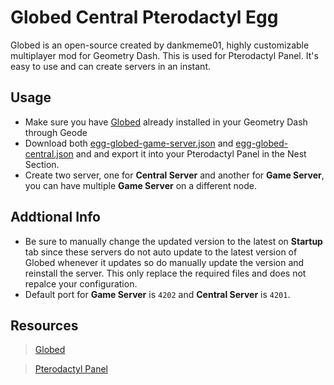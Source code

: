 # Globed Central Pterodactyl Egg
Globed is an open-source created by dankmeme01, highly customizable multiplayer mod for Geometry Dash. This is used for Pterodactyl Panel.
It's easy to use and can create servers in an instant.

## Usage
- Make sure you have [Globed](https://github.com/dankmeme01/globed2) already installed in your Geometry Dash through Geode
- Download both [egg-globed-game-server.json](https://github.com/DumbCaveSpider/globed-pterodactyl-egg/blob/main/egg-globed-game-server.json) and [egg-globed-central.json](https://github.com/DumbCaveSpider/globed-pterodactyl-egg/blob/main/egg-globed-central.json) and and export it into your Pterodactyl Panel in the Nest Section.
- Create two server, one for **Central Server** and another for **Game Server**, you can have multiple **Game Server** on a different node.

## Addtional Info
- Be sure to manually change the updated version to the latest on **Startup** tab since these servers do not auto update to the latest version of Globed whenever it updates so do manually update the version and reinstall the server. This only replace the required files and does not repalce your configuration.
- Default port for **Game Server** is `4202` and **Central Server** is `4201`.

## Resources
> [Globed](https://github.com/dankmeme01/globed2)

> [Pterodactyl Panel](https://pterodactyl.io/)
